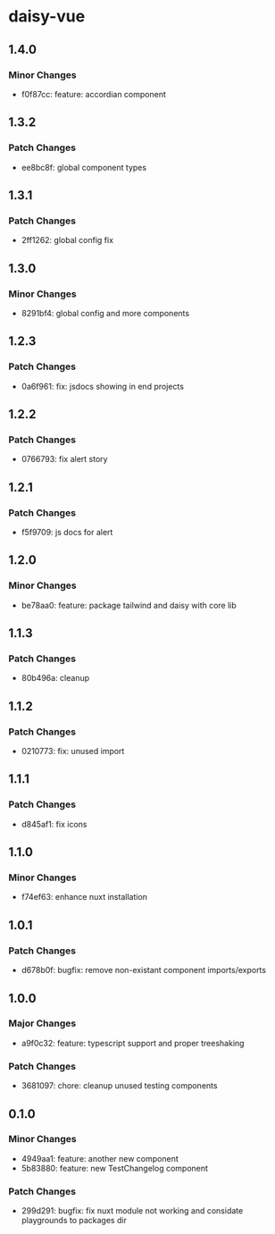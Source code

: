 # daisy-vue

## 1.4.0

### Minor Changes

- f0f87cc: feature: accordian component

## 1.3.2

### Patch Changes

- ee8bc8f: global component types

## 1.3.1

### Patch Changes

- 2ff1262: global config fix

## 1.3.0

### Minor Changes

- 8291bf4: global config and more components

## 1.2.3

### Patch Changes

- 0a6f961: fix: jsdocs showing in end projects

## 1.2.2

### Patch Changes

- 0766793: fix alert story

## 1.2.1

### Patch Changes

- f5f9709: js docs for alert

## 1.2.0

### Minor Changes

- be78aa0: feature: package tailwind and daisy with core lib

## 1.1.3

### Patch Changes

- 80b496a: cleanup

## 1.1.2

### Patch Changes

- 0210773: fix: unused import

## 1.1.1

### Patch Changes

- d845af1: fix icons

## 1.1.0

### Minor Changes

- f74ef63: enhance nuxt installation

## 1.0.1

### Patch Changes

- d678b0f: bugfix: remove non-existant component imports/exports

## 1.0.0

### Major Changes

- a9f0c32: feature: typescript support and proper treeshaking

### Patch Changes

- 3681097: chore: cleanup unused testing components

## 0.1.0

### Minor Changes

- 4949aa1: feature: another new component
- 5b83880: feature: new TestChangelog component

### Patch Changes

- 299d291: bugfix: fix nuxt module not working and considate playgrounds to packages dir
